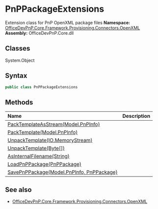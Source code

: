 # PnPPackageExtensions
Extension class for PnP OpenXML package files
**Namespace:** [OfficeDevPnP.Core.Framework.Provisioning.Connectors.OpenXML](OfficeDevPnP.Core.Framework.Provisioning.Connectors.OpenXML.md)
**Assembly:** OfficeDevPnP.Core.dll
## Classes
System.Object
## Syntax
```C#
public class PnPPackageExtensions
```
## Methods
|**Name**|**Description**|
|:-----|:-----|
| [PackTemplateAsStream(Model.PnPInfo)](PnPPackageExtensionsPackTemplateAsStreamModel.PnPInfo.md) | 
| [PackTemplate(Model.PnPInfo)](PnPPackageExtensionsPackTemplateModel.PnPInfo.md) | 
| [UnpackTemplate(IO.MemoryStream)](PnPPackageExtensionsUnpackTemplateIO.MemoryStream.md) | 
| [UnpackTemplate(Byte[])](PnPPackageExtensionsUnpackTemplateByte[].md) | 
| [AsInternalFilename(String)](PnPPackageExtensionsAsInternalFilenameString.md) | 
| [LoadPnPPackage(PnPPackage)](PnPPackageExtensionsLoadPnPPackagePnPPackage.md) | 
| [SavePnPPackage(Model.PnPInfo, PnPPackage)](PnPPackageExtensionsSavePnPPackageModel.PnPInfoPnPPackage.md) | 
## See also
- [OfficeDevPnP.Core.Framework.Provisioning.Connectors.OpenXML](OfficeDevPnP.Core.Framework.Provisioning.Connectors.OpenXML.md)
